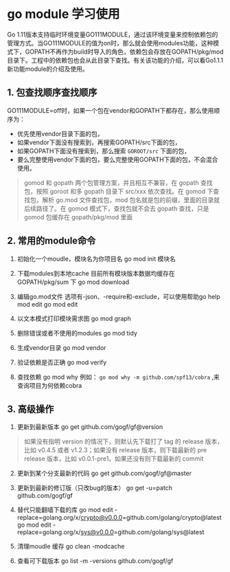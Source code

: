 # go module 学习使用

Go 1.11版本支持临时环境变量GO111MODULE，通过该环境变量来控制依赖包的管理方式。当GO111MODULE的值为on时，那么就会使用modules功能，这种模式下，GOPATH不再作为build时导入的角色，依赖包会存放在GOPATH/pkg/mod目录下。工程中的依赖包也会从此目录下查找。有关该功能的介绍，可以看Go1.1.1新功能module的介绍及使用。

## 1. 包查找顺序查找顺序

GO111MODULE=off时，如果一个包在vendor和GOPATH下都存在，那么使用顺序为：

- 优先使用vendor目录下面的包，
- 如果vendor下面没有搜索到，再搜索GOPATH/src下面的包，
- 如果GOPATH下面没有搜索到，那么搜索 `GOROOT/src` 下面的包，
- 要么完整使用vendor下面的包，要么完整使用GOPATH下面的包，不会混合使用。

> gomod 和 gopath 两个包管理方案，并且相互不兼容，在 gopath 查找包，按照 goroot 和多 gopath 目录下 src/xxx 依次查找。在 gomod 下查找包，解析 go.mod 文件查找包，mod 包名就是包的前缀，里面的目录就后续路径了。在 gomod 模式下，查找包就不会去 gopath 查找，只是 gomod 包缓存在 gopath/pkg/mod 里面

## 2. 常用的module命令

1. 初始化一个moudle，模块名为你项目名
go mod init 模块名

2. 下载modules到本地cache
目前所有模块版本数据均缓存在 GOPATH/pkg/sum 下
go mod download

3. 编辑go.mod文件 选项有-json、-require和-exclude，可以使用帮助go help mod edit
go mod edit

4. 以文本模式打印模块需求图
go mod graph

5. 删除错误或者不使用的modules
go mod tidy

6. 生成vendor目录
go mod vendor

7. 验证依赖是否正确
go mod verify

8. 查找依赖
go mod why
例如： ``go mod why -m github.com/spf13/cobra`` ,来查询项目为何依赖cobra

## 3. 高级操作

1. 更新到最新版本
go get github.com/gogf/gf@version

> 如果没有指明 version 的情况下，则默认先下载打了 tag 的 release 版本， 比如 v0.4.5 或者 v1.2.3；如果没有 release 版本，则下载最新的 pre release 版本，比如 v0.0.1-pre1。如果还没有则下载最新的 commit

2. 更新到某个分支最新的代码
go get github.com/gogf/gf@master

3. 更新到最新的修订版（只改bug的版本）
go get -u=patch github.com/gogf/gf

4. 替代只能翻墙下载的库
go mod edit -replace=golang.org/x/crypto@v0.0.0=github.com/golang/crypto@latest
go mod edit -replace=golang.org/x/sys@v0.0.0=github.com/golang/sys@latest

5. 清理moudle 缓存
go clean -modcache

6. 查看可下载版本
go list -m -versions github.com/gogf/gf
